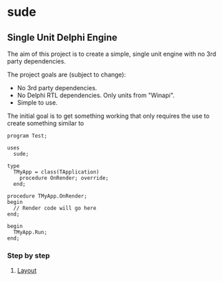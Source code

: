# sude
## Single Unit Delphi Engine

The aim of this project is to create a simple, single unit engine with no 3rd party dependencies.

The project goals are (subject to change):

* No 3rd party dependencies.
* No Delphi RTL dependencies. Only units from "Winapi".
* Simple to use.

The initial goal is to get something working that only requires the use to create something similar to

```delphi
program Test;

uses
  sude;

type
  TMyApp = class(TApplication)
    procedure OnRender; override;
  end;

procedure TMyApp.OnRender;
begin
  // Render code will go here
end;

begin
  TMyApp.Run;
end;
```

### Step by step

1. [Layout](1-layout.md)